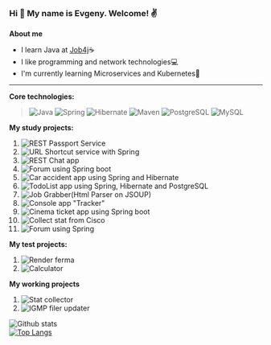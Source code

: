 ### Hi 👋 My name is Evgeny. Welcome! :v:

<!--
**Koregin/Koregin** is a ✨ _special_ ✨ repository because its `README.md` (this file) appears on your GitHub profile.

Here are some ideas to get you started:

- 🔭 I’m currently working on ...
- 🌱 I’m currently learning ...
- 👯 I’m looking to collaborate on ...
- 🤔 I’m looking for help with ...
- 💬 Ask me about ...
- 📫 How to reach me: ...
- 😄 Pronouns: ...
- ⚡ Fun fact: ...
-->
<b>About me</b>
- I learn Java at [Job4j](https://job4j.ru/):coffee:
- I like programming and network technologies:computer:
- I'm currently learning Microservices and Kubernetes:muscle:

---  
<b>Core technologies:</b>  

>![Java](https://img.shields.io/badge/java-%3E%3D%208-orange)
![Spring](https://img.shields.io/badge/Spring-%3E%3D%20%205.0-green)
![Hibernate](https://img.shields.io/badge/Hibernate-%3E%3D%20%205.0-yellow)
![Maven](https://img.shields.io/badge/Maven-3-red)
![PostgreSQL](https://img.shields.io/badge/PostgreSQL-%3E%3D%209-blue)
![MySQL](https://img.shields.io/badge/MySQL-%3E%3D%205-blue)  

<b>My study projects:</b>  
1. ![REST Passport Service](https://github.com/Koregin/rest_service_passport)  
2. ![URL Shortcut service with Spring](https://github.com/Koregin/job4j_url_shortcut)  
3. ![REST Chat app](https://github.com/Koregin/job4j_chat)  
4. ![Forum using Spring boot](https://github.com/Koregin/job4j_forum)  
5. ![Car accident app using Spring and Hibernate](https://github.com/Koregin/job4j_car_accident)  
6. ![TodoList app using Spring, Hibernate and PostgreSQL](https://github.com/Koregin/job4j_todo)  
7. ![Job Grabber(Html Parser on JSOUP)](https://github.com/Koregin/job4j_grabber)  
8. ![Console app "Tracker"](https://github.com/Koregin/job4j_tracker)  
9. ![Cinema ticket app using Spring boot](https://github.com/Koregin/job4j_cinema)  
10. ![Collect stat from Cisco](https://github.com/Koregin/stat_collector)  
11. ![Forum using Spring](https://github.com/Koregin/job4j_forum)

<b>My test projects:</b>
1. ![Render ferma](https://github.com/Koregin/render_ferma)
2. ![Calculator](https://github.com/Koregin/calc)

<b>My working projects</b>
1. ![Stat collector](https://github.com/Koregin/stat_collector)
2. ![IGMP filer updater](https://github.com/Koregin/igmp_filter_update)

![Github stats](https://github-readme-stats.vercel.app/api?username=Koregin&hide=stars,prs,issues,contribs)  
[![Top Langs](https://github-readme-stats.vercel.app/api/top-langs/?username=Koregin&layout=compact)](https://github.com/Koregin/github-readme-stats)
